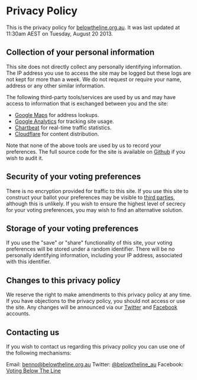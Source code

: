 # Privacy Policy

This is the privacy policy for
[belowtheline.org.au](http://belowtheline.org.au). It was last updated at
11:30am AEST on Tuesday, August 20 2013.

## Collection of your personal information
This site does not directly collect any personally identifying information. The
IP address you use to access the site may be logged but these logs are not kept
for more than a week. We do not request or require your name, address or
any other similar information.

The following third-party tools/services are used by us and may have access to
information that is exchanged between you and the
site:

 - [Google Maps](https://developers.google.com/maps/) for address lookups.
 - [Google Analytics](http://www.google.com/analytics/) for tracking site usage.
 - [Chartbeat](http://chartbeat.com) for real-time traffic statistics.
 - [Cloudflare](http://cloudflare.com) for content distribution.

Note that none of the above tools are used by us to record your preferences.
The full source code for the site is available on
[Github](https://github.com/belowtheline/site) if you wish to audit it.

## Security of your voting preferences
There is no encryption provided for traffic to this site. If you use this site
to construct your ballot your preferences may be visible to
[third parties](https://en.wikipedia.org/wiki/Man-in-the-middle_attack),
although this is unlikely. If you wish to ensure the highest level of secrecy
for your voting preferences, you may wish to find an alternative solution.

## Storage of your voting preferences
If you use the "save" or "share" functionality of this site, your voting
preferences will be stored under a random identifier. There will be no
personally identifying information, including your IP address, associated with
this identifier.

## Changes to this privacy policy
We reserve the right to make amendments to this privacy policy at any time. If
you have objections to the privacy policy, you should not access or use the
site. Any changes will be announced via our
[Twitter](https://twitter.com/belowtheline_au) and
[Facebook](https://www.facebook.com/pages/Voting-Below-The-Line/147330751945796)
accounts.

## Contacting us
If you wish to contact us regarding this privacy policy you can use one of the
following mechanisms:

Email: [benno@belowtheline.org.au](mailto:benno@belowtheline.org.au)
Twitter: [@belowtheline_au](https://twitter.com/belowtheline_au)
Facebook: [Voting Below The Line](https://www.facebook.com/pages/Voting-Below-The-Line/147330751945796)
